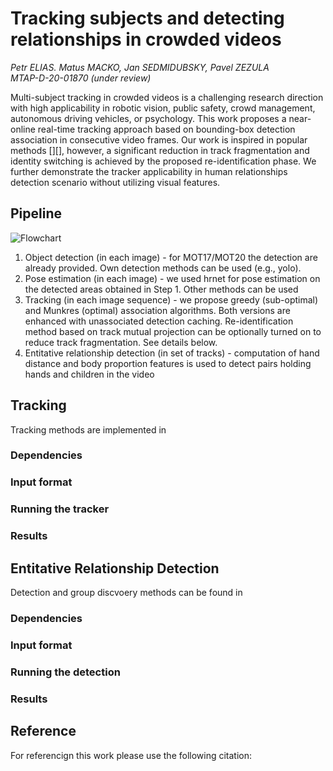 # Tracking subjects and detecting relationships in crowded videos 
*Petr ELIAS. Matus MACKO, Jan SEDMIDUBSKY, Pavel ZEZULA*  
*MTAP-D-20-01870 (under review)*

Multi-subject tracking in crowded videos is a challenging research direction with high applicability in robotic vision, public safety, crowd management, autonomous driving vehicles, or psychology. This work proposes a near-online real-time tracking approach based on bounding-box detection association in consecutive video frames. Our work is inspired in popular methods [][], however, a significant reduction in track fragmentation and identity switching is achieved by the proposed re-identification phase. We further demonstrate the tracker applicability in human relationships detection scenario without utilizing visual features.

## Pipeline
![Flowchart](/assets/flowchart.png "Tracking ad detection flowchart")

1. Object detection (in each image) - for MOT17/MOT20 the detection are already provided. Own detection methods can be used (e.g., yolo).
2. Pose estimation (in each image) - we used hrnet for pose estimation on the detected areas obtained in Step 1. Other methods can be used
3. Tracking (in each image sequence) - we propose greedy (sub-optimal) and Munkres (optimal) association algorithms. Both versions are enhanced with unassociated detection caching. Re-identification method based on track mutual projection can be optionally turned on to reduce track fragmentation. See details below.
4. Entitative relationship detection (in set of tracks) - computation of hand distance and body proportion features is used to detect pairs holding hands and children in the video

## Tracking
Tracking methods are implemented in 
### Dependencies
### Input format
### Running the tracker
### Results

## Entitative Relationship Detection
Detection and group discvoery methods can be found in
### Dependencies
### Input format
### Running the detection
### Results

## Reference
For referencign this work please use the following citation:
